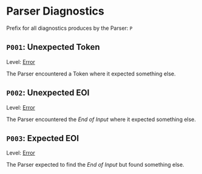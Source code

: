# Parser Diagnostics

Prefix for all diagnostics produces by the Parser: `P`

## `P001`: Unexpected Token

Level: [Error](./index.md#error)

The Parser encountered a Token where it expected something else.

## `P002`: Unexpected EOI

Level: [Error](./index.md#error)

The Parser encountered the _End of Input_ where it expected something else.

## `P003`: Expected EOI

Level: [Error](./index.md#error)

The Parser expected to find the _End of Input_ but found something else.
